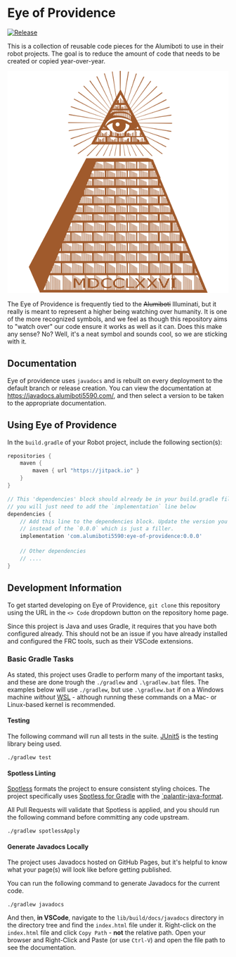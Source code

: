# Eye of Providence

[![Release](https://jitpack.io/v/alumiboti5590/eye-of-providence.svg)](https://jitpack.io/#alumiboti5590/eye-of-providence)

This is a collection of reusable code pieces for the Alumiboti to use in their robot projects. The goal is to reduce the amount of code that needs to be created or copied year-over-year.

![Eye of Providence](./images/eop.png)

The Eye of Providence is frequently tied to the ~~Alumiboti~~ Illuminati, but it really is meant to represent a higher being watching over humanity. It is one of the more recognized symbols, and we feel as though this repository aims to "watch over" our code ensure it works as well as it can. Does this make any sense? No? Well, it's a neat symbol and sounds cool, so we are sticking with it.

## Documentation

Eye of providence uses `javadocs` and is rebuilt on every deployment to the default branch or release creation. You can view the documentation at <https://javadocs.alumiboti5590.com/>, and then select a version to be taken to the appropriate documentation.

## Using Eye of Providence

In the `build.gradle` of your Robot project, include the following section(s):

```groovy
repositories {
    maven {
        maven { url "https://jitpack.io" }
    }
}
```

```groovy
// This 'dependencies' block should already be in your build.gradle file,
// you will just need to add the `implementation` line below
dependencies {
    // Add this line to the dependencies block. Update the version you want to target
    // instead of the `0.0.0` which is just a filler.
    implementation 'com.alumiboti5590:eye-of-providence:0.0.0'

    // Other dependencies
    // ....
}
```

## Development Information

To get started developing on Eye of Providence, `git clone` this repository using the URL in the `<> Code` dropdown button on the repository home page.

Since this project is Java and uses Gradle, it requires that you have both configured already. This should not be an issue if you have already installed and configured the FRC tools, such as their VSCode extensions.

### Basic Gradle Tasks

As stated, this project uses Gradle to perform many of the important tasks, and these are done trough the `./gradlew` and `.\gradlew.bat` files. The examples below will use `./gradlew`, but use
`.\gradlew.bat` if on a Windows machine _without_ [WSL](https://learn.microsoft.com/en-us/windows/wsl/install) - although running these commands on a Mac- or Linux-based kernel is recommended.

#### Testing

The following command will run all tests in the suite. [JUnit5](https://junit.org/junit5/docs/current/user-guide/) is the testing library being used.

```console
./gradlew test
```

#### Spotless Linting

[Spotless](https://github.com/diffplug/spotless) formats the project to ensure consistent styling choices. The project specifically uses [Spotless for Gradle](https://github.com/diffplug/spotless/tree/main/plugin-gradle) with the [`palantir-java-format](https://github.com/palantir/palantir-java-format).

All Pull Requests will validate that Spotless is applied, and you should run the following command before committing any code upstream.

```console
./gradlew spotlessApply
```

#### Generate Javadocs Locally

The project uses Javadocs hosted on GitHub Pages, but it's helpful to know what your page(s) will look like before getting published.

You can run the following command to generate Javadocs for the current code.

```console
./gradlew javadocs
```

And then, **in VSCode**, navigate to the `lib/build/docs/javadocs` directory in the directory tree and find the `index.html` file under it. Right-click on the `index.html` file and click `Copy Path` - **not** the relative path. Open your browser and Right-Click and Paste (or use `Ctrl-V`) and open the file path to see the documentation.
